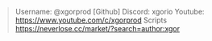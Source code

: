 > Username: @xgorprod [Github]
> Discord: xgorio
> Youtube: https://www.youtube.com/c/xgorprod
> Scripts https://neverlose.cc/market/?search=author:xgor
